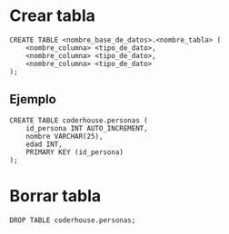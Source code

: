 # Crear tabla
    CREATE TABLE <nombre_base_de_datos>.<nombre_tabla> (
        <nombre_columna> <tipo_de_dato>,
        <nombre_columna> <tipo_de_dato>,
        <nombre_columna> <tipo_de_dato>
    );

## Ejemplo
    CREATE TABLE coderhouse.personas (
        id_persona INT AUTO_INCREMENT,
        nombre VARCHAR(25),
        edad INT,
        PRIMARY KEY (id_persona)
    );

# Borrar tabla
    DROP TABLE coderhouse.personas;